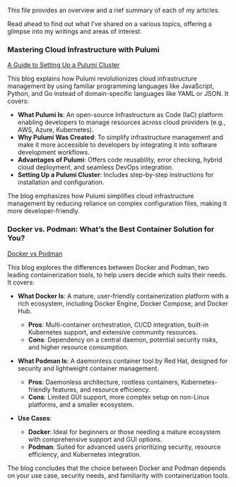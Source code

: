 This file provides an overview and a rief summary of each of my articles.

Read ahead to find out what I’ve shared on a various topics, offering a glimpse into my writings and areas of interest.

### Mastering Cloud Infrastructure with Pulumi

[A Guide to Setting Up a Pulumi Cluster](https://medium.com/@malaikazeem01/mastering-cloud-infrastructure-a-guide-to-setting-up-a-pulumi-cluster-1a9b31fbbe37)

This blog explains how Pulumi revolutionizes cloud infrastructure management by using familiar programming languages like JavaScript, Python, and Go instead of domain-specific languages like YAML or JSON. It covers:

- **What Pulumi Is**: An open-source Infrastructure as Code (IaC) platform enabling developers to manage resources across cloud providers (e.g., AWS, Azure, Kubernetes).
- **Why Pulumi Was Created**: To simplify infrastructure management and make it more accessible to developers by integrating it into software development workflows.
- **Advantages of Pulumi**: Offers code reusability, error checking, hybrid cloud deployment, and seamless DevOps integration.
- **Setting Up a Pulumi Cluster**: Includes step-by-step instructions for installation and configuration.

The blog emphasizes how Pulumi simplifies cloud infrastructure management by reducing reliance on complex configuration files, making it more developer-friendly.

### Docker vs. Podman: What’s the Best Container Solution for You?

[Docker vs Podman](https://medium.com/@malaikazeem01/docker-vs-podman-whats-the-best-container-solution-for-you-b043f588efdd)

This blog explores the differences between Docker and Podman, two leading containerization tools, to help users decide which suits their needs. It covers:

- **What Docker Is**: A mature, user-friendly containerization platform with a rich ecosystem, including Docker Engine, Docker Compose, and Docker Hub.
  - **Pros**: Multi-container orchestration, CI/CD integration, built-in Kubernetes support, and extensive community resources.
  - **Cons**: Dependency on a central daemon, potential security risks, and higher resource consumption.

- **What Podman Is**: A daemonless container tool by Red Hat, designed for security and lightweight container management.
  - **Pros**: Daemonless architecture, rootless containers, Kubernetes-friendly features, and resource efficiency.
  - **Cons**: Limited GUI support, more complex setup on non-Linux platforms, and a smaller ecosystem.

- **Use Cases**:
  - **Docker**: Ideal for beginners or those needing a mature ecosystem with comprehensive support and GUI options.
  - **Podman**: Suited for advanced users prioritizing security, resource efficiency, and Kubernetes integration.

The blog concludes that the choice between Docker and Podman depends on your use case, security needs, and familiarity with containerization tools.


